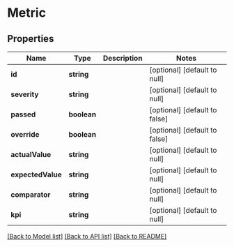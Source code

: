 # Metric

## Properties
Name | Type | Description | Notes
------------ | ------------- | ------------- | -------------
**id** | **string** |  | [optional] [default to null]
**severity** | **string** |  | [optional] [default to null]
**passed** | **boolean** |  | [optional] [default to false]
**override** | **boolean** |  | [optional] [default to false]
**actualValue** | **string** |  | [optional] [default to null]
**expectedValue** | **string** |  | [optional] [default to null]
**comparator** | **string** |  | [optional] [default to null]
**kpi** | **string** |  | [optional] [default to null]

[[Back to Model list]](../README.md#documentation-for-models) [[Back to API list]](../README.md#documentation-for-api-endpoints) [[Back to README]](../README.md)


